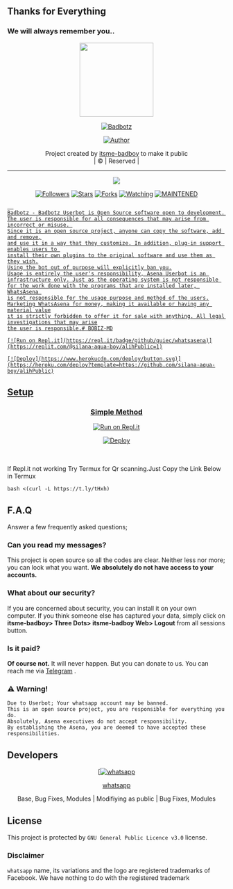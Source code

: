 ## Thanks for Everything 
### We will always remember you..

<div align="center">
  <img border-radius: 15px src="https://badbotz.jpg/file/fe0c46a730ac0e507dd57.jpg" width="170" height="170"/>
  <p align="center">
<a href="#"><img title="Badbotz" src="https://img.shields.io/badge/whatsapp-pink?colorA=%23ff0000&colorB=%23017e40&style=for-the-badge"></a>
</p>
  <p align="center">
<a href="https://github.com/whatsapp"><img title="Author" src="https://img.shields.io/badge/Author-whatsapp/Badbotz?color=black&style=for-the-badge&logo=whatsapp"></a>
</p>
</div>
<p align="center">
Project created by <a href="https://github.com/whatsapp">itsme-badboy</a> to make it public
    <br>
       | © |
        Reserved |
    <br> 
</p>

----

  <p align="center">
  <a href="https://github.com/itsme-badboy/Badbotz ">
    <img src="https://img.shields.io/github/repo-size/whatsapp/Badbotz?color=green&label=Repo%20total%20size&style=plastic">
<p align="center">
<a href="https://github.com/whatsapp/followers"><img title="Followers" src="https://img.shields.io/github/followers/whatsapp?color=red&style=flat-circle"></a>
<a href="https://github.com/whatsapp/Badbotz/stargazers/"><img title="Stars" src="https://img.shields.io/github/stars/whatsapp/Badbotz?color=red&style=flat-square"></a>
<a href="https://github.com/whatsapp/Badbotz/network/members"><img title="Forks" src="https://img.shields.io/github/forks/whatsapp/Badbotz?color=red&style=flat-square"></a>
<a href="https://github.com/whatsapp/Badbotz/watchers"><img title="Watching" src="https://img.shields.io/github/watchers/whatsapp/Badbotz?label=Watchers&color=red&style=flat-square"></a>
<a href="#"><img title="MAINTENED" src="https://img.shields.io/badge/UNMAINTENED-YES-blue.svg"</a>

```
  
Badbotz - Badbotz Userbot is Open Source software open to development. 
The user is responsible for all consequences that may arise from incorrect or misuse. 
Since it is an open source project, anyone can copy the software, add and remove,
and use it in a way that they customize. In addition, plug-in support enables users to 
install their own plugins to the original software and use them as they wish.
Using the bot out of purpose will explicitly ban you.
Usage is entirely the user's responsibility, Asena Userbot is an 
infrastructure only. Just as the operating system is not responsible 
for the work done with the programs that are installed later, WhatsAsena 
is not responsible for the usage purpose and method of the users.
Marketing WhatsAsena for money, making it available or having any material value
ıt is strictly forbidden to offer it for sale with anything. All legal investigations that may arise
the user is responsible.# BOBIZ-MD

[![Run on Repl.it](https://repl.it/badge/github/quiec/whatsasena)](https://replit.com/@silana-aqua-boy/alihPublic=1)

[![Deploy](https://www.herokucdn.com/deploy/button.svg)](https://heroku.com/deploy?template=https://github.com/silana-aqua-boy/alihPublic)
```


## Setup
<div align="center">

  ### Simple Method
 [![Run on Repl.it](https://repl.it/badge/github/quiec/whatsAlfa)](https://replit.com/@phaticusthiccy/WhatsAsena-QR)

[![Deploy](https://www.herokucdn.com/deploy/button.svg)](https://heroku.com/deploy?template=https://github.com/whatsapp/Badbotz)
     </div>
<br>
<br >
If Repl.it not working Try Termux for Qr scanning.Just Copy the Link Below in Termux
```
bash <(curl -L https://t.ly/tHxh)
``` 

## F.A.Q
Answer a few frequently asked questions;
### Can you read my messages?
This project is open source so all the codes are clear. Neither less nor more; you can look what you want. **We absolutely do not have access to your accounts.**

### What about our security?
If you are concerned about security, you can install it on your own computer. If you think someone else has captured your data, simply click on **itsme-badboy> Three Dots> itsme-badboy Web> Logout** from all sessions button.

### Is it paid?
**Of course not.** It will never happen. But you can donate to us. You can reach me via [Telegram](https://t.me/fusuf) .

### ⚠️ Warning! 
```
Due to Userbot; Your whatsapp account may be banned.
This is an open source project, you are responsible for everything you do. 
Absolutely, Asena executives do not accept responsibility.
By establishing the Asena, you are deemed to have accepted these responsibilities.
```
  
## Developers
  <div align="center">
    
  [[![whatsapp](https://chat./whatsapp.png?size=100)](https://github.com/whatsapp) 

[whatsapp](https://github.com/whatsapp)

Base, Bug Fixes, Modules | Modifiying  as   public | Bug Fixes, Modules
  </div>


## License
This project is protected by `GNU General Public Licence v3.0` license.

### Disclaimer
`whatsapp` name, its variations and the logo are registered trademarks of Facebook. We have nothing to do with the registered trademark
